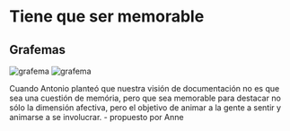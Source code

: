 # Tiene que ser memorable

## Grafemas
![grafema](https://github.com/docART/docs/blob/proceso/grafemas/gr_memorable.jpg)
![grafema](https://github.com/docART/docs/blob/proceso/grafemas/gr_memorable.jpg)

Cuando Antonio planteó que nuestra visión de documentación no es que sea una cuestión de memória, pero que sea memorable para destacar no sólo la dimensión afectiva, pero el objetivo de animar a la gente a sentir y animarse a se involucrar. - propuesto por Anne
